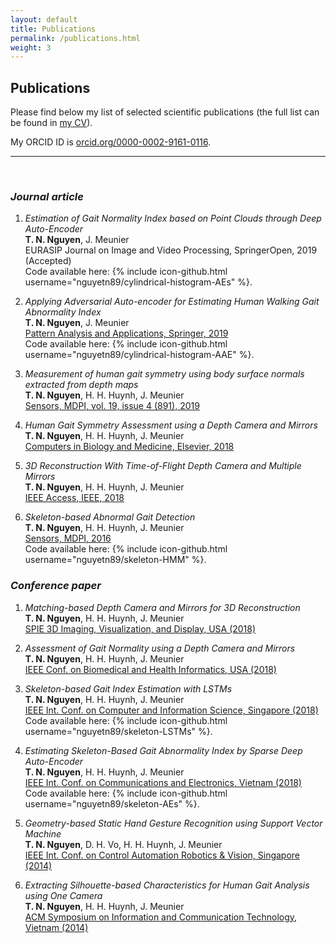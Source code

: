 ```yaml
---
layout: default
title: Publications
permalink: /publications.html
weight: 3
---
```


## Publications

Please find below my list of selected scientific publications (the full list can be found in [my CV](/assets/Nguyen_CV.pdf)). 

My ORCID ID is [orcid.org/0000-0002-9161-0116](https://orcid.org/0000-0002-9161-0116). 

*** 
<br>

### ***Journal article***

1. *Estimation of Gait Normality Index based on Point Clouds through Deep Auto-Encoder*  
**T. N. Nguyen**, J. Meunier  
EURASIP Journal on Image and Video Processing, SpringerOpen, 2019 (Accepted)  
Code available here: {% include icon-github.html username="nguyetn89/cylindrical-histogram-AEs" %}.

2. *Applying Adversarial Auto-encoder for Estimating Human Walking Gait Abnormality Index*  
**T. N. Nguyen**, J. Meunier  
[Pattern Analysis and Applications, Springer, 2019](https://doi.org/10.1007/s10044-019-00790-7)  
Code available here: {% include icon-github.html username="nguyetn89/cylindrical-histogram-AAE" %}.

3. *Measurement of human gait symmetry using body surface normals extracted from depth maps*  
**T. N. Nguyen**, H. H. Huynh, J. Meunier  
[Sensors, MDPI, vol. 19, issue 4 (891), 2019](https://doi.org/10.3390/s19040891)

4. *Human Gait Symmetry Assessment using a Depth Camera and Mirrors*  
**T. N. Nguyen**, H. H. Huynh, J. Meunier  
[Computers in Biology and Medicine, Elsevier, 2018](https://doi.org/10.1016/j.compbiomed.2018.08.021)

5. *3D Reconstruction With Time-of-Flight Depth Camera and Multiple Mirrors*  
**T. N. Nguyen**, H. H. Huynh, J. Meunier  
[IEEE Access, IEEE, 2018](https://doi.org/10.1109/ACCESS.2018.2854262)

6. *Skeleton-based Abnormal Gait Detection*  
**T. N. Nguyen**, H. H. Huynh, J. Meunier  
[Sensors, MDPI, 2016](https://doi.org/10.3390/s16111792)  
Code available here: {% include icon-github.html username="nguyetn89/skeleton-HMM" %}.

### ***Conference paper***

1. *Matching-based Depth Camera and Mirrors for 3D Reconstruction*  
**T. N. Nguyen**, H. H. Huynh, J. Meunier  
[SPIE 3D Imaging, Visualization, and Display, USA (2018)](https://doi.org/10.1117/12.2304427)

2. *Assessment of Gait Normality using a Depth Camera and Mirrors*  
**T. N. Nguyen**, H. H. Huynh, J. Meunier  
[IEEE Conf. on Biomedical and Health Informatics, USA (2018)](https://doi.org/10.1109/BHI.2018.8333364)

3. *Skeleton-based Gait Index Estimation with LSTMs*  
**T. N. Nguyen**, H. H. Huynh, J. Meunier  
[IEEE Int. Conf. on Computer and Information Science, Singapore (2018)](https://doi.org/10.1109/ICIS.2018.8466522)  
Code available here: {% include icon-github.html username="nguyetn89/skeleton-LSTMs" %}.

4. *Estimating Skeleton-Based Gait Abnormality Index by Sparse Deep Auto-Encoder*  
**T. N. Nguyen**, H. H. Huynh, J. Meunier  
[IEEE Int. Conf. on Communications and Electronics, Vietnam (2018)](https://doi.org/10.1109/CCE.2018.8465714)  
Code available here: {% include icon-github.html username="nguyetn89/skeleton-AEs" %}.

5. *Geometry-based Static Hand Gesture Recognition using Support Vector Machine*  
**T. N. Nguyen**, D. H. Vo, H. H. Huynh, J. Meunier  
[IEEE Int. Conf. on Control Automation Robotics & Vision, Singapore (2014)](https://doi.org/10.1109/ICARCV.2014.7064401)

6. *Extracting Silhouette-based Characteristics for Human Gait Analysis using One Camera*  
**T. N. Nguyen**, H. H. Huynh, J. Meunier  
[ACM Symposium on Information and Communication Technology, Vietnam (2014)](https://doi.org/10.1145/2676585.2676612)
